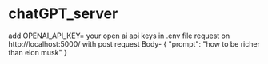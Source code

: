 # chatGPT_server
add OPENAI_API_KEY= your open ai api keys in .env file 
request on http://localhost:5000/ with post request
Body- 
{
   "prompt": "how to be richer than elon musk"
}
